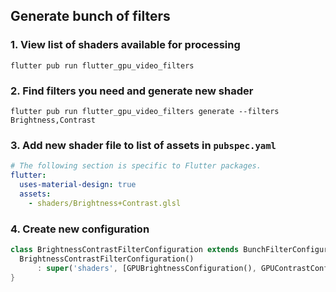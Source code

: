## Generate bunch of filters

### 1. View list of shaders available for processing

```shell
flutter pub run flutter_gpu_video_filters
```

### 2. Find filters you need and generate new shader

```shell
flutter pub run flutter_gpu_video_filters generate --filters Brightness,Contrast
```

### 3. Add new shader file to list of assets in `pubspec.yaml`
```yaml
# The following section is specific to Flutter packages.
flutter:
  uses-material-design: true
  assets:
    - shaders/Brightness+Contrast.glsl
```

### 4. Create new configuration

```dart
class BrightnessContrastFilterConfiguration extends BunchFilterConfiguration {
  BrightnessContrastFilterConfiguration()
      : super('shaders', [GPUBrightnessConfiguration(), GPUContrastConfiguration()]);
}
```